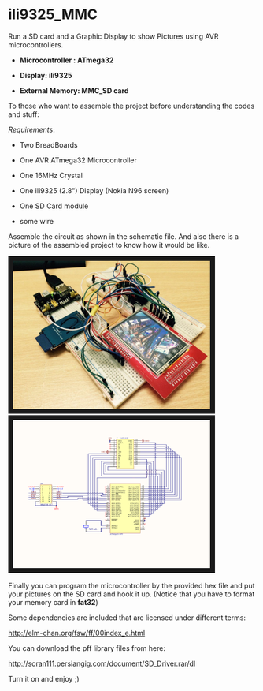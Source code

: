 # ili9325_MMC
Run a SD card and a Graphic Display to show Pictures using AVR microcontrollers. 


- **Microcontroller : ATmega32**

- **Display: ili9325**

- **External Memory: MMC_SD card**


To those who want to assemble the project before understanding the codes and stuff:

*Requirements*: 

- Two BreadBoards

- One AVR ATmega32 Microcontroller

- One 16MHz Crystal

- One ili9325 (2.8") Display (Nokia N96 screen)

- One SD Card module

- some wire
    
Assemble the circuit as shown in the schematic file.
And also there is a picture of the assembled project to know how it would be like.


<img src="https://github.com/Dehghanni/ili9325_MMC/blob/master/Assembled.jpg" alt="Schematic" width="400" height="300" border="10" /><img src="https://github.com/Dehghanni/ili9325_MMC/blob/master/Schematic.png" alt="Schematic" width="400" height="300" border="10" />

Finally you can program the microcontroller by the provided hex file and put your pictures on the SD card and hook it up. (Notice that you have to format your memory card in __fat32__)

Some dependencies are included that are licensed under different terms:

http://elm-chan.org/fsw/ff/00index_e.html

You can download the pff library files from here:

http://soran111.persiangig.com/document/SD_Driver.rar/dl

Turn it on and enjoy ;)
